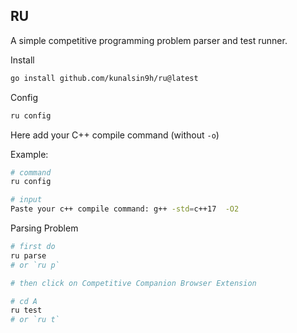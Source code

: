 ## RU

A simple competitive programming problem parser and test runner.

Install

```bash
go install github.com/kunalsin9h/ru@latest
```

Config

```bash
ru config
```

Here add your C++ compile command (without `-o`)

Example:

```bash
# command
ru config

# input
Paste your c++ compile command: g++ -std=c++17  -O2
```

Parsing Problem

```bash
# first do
ru parse
# or `ru p`

# then click on Competitive Companion Browser Extension
```

```bash
# cd A
ru test
# or `ru t`
```

